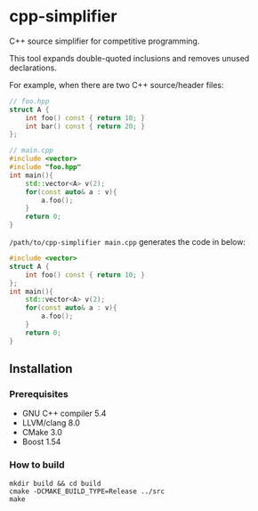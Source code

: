 cpp-simplifier
====

C++ source simplifier for competitive programming.

This tool expands double-quoted inclusions and removes unused declarations.

For example, when there are two C++ source/header files:

```c++
// foo.hpp
struct A {
    int foo() const { return 10; }
    int bar() const { return 20; }
};
```

```c++
// main.cpp
#include <vector>
#include "foo.hpp"
int main(){
    std::vector<A> v(2);
    for(const auto& a : v){
        a.foo();
    }
    return 0;
}
```

`/path/to/cpp-simplifier main.cpp` generates the code in below:

```c++
#include <vector>
struct A {
    int foo() const { return 10; }
};
int main(){
    std::vector<A> v(2);
    for(const auto& a : v){
        a.foo();
    }
    return 0;
}
```

## Installation

### Prerequisites
- GNU C++ compiler 5.4
- LLVM/clang 8.0
- CMake 3.0
- Boost 1.54

### How to build
```
mkdir build && cd build
cmake -DCMAKE_BUILD_TYPE=Release ../src
make
```

